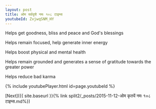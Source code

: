 ```yaml
---
layout: post
title: ओम सर्वदृशे नमः १०८ टाइम्स
youtubeId: ZvjwqSNM_HY
---
```

 
 
Helps get goodness, bliss and peace and God's blessings
 
Helps remain focused, help generate inner energy 
 
Helps boost physical and mental health 
 
Helps remain grounded and generates a sense of gratitude towards the greater power 
 
Helps reduce bad karma
 
 
 
 


{% include youtubePlayer.html id=page.youtubeId %}
 
[Next]({{ site.baseurl }}{% link  split2/_posts/2015-11-12-ओम कृतयें नमः १०८ टाइम्स.md%})
 
